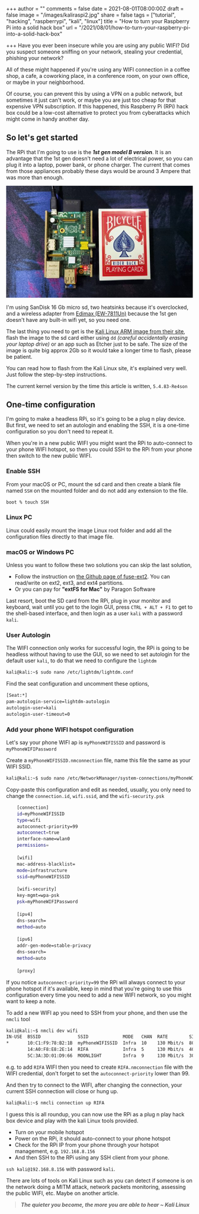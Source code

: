 +++
author = ""
comments = false
date = 2021-08-01T08:00:00Z
draft = false
image = "/images/kaliraspi2.jpg"
share = false
tags = ["tutorial", "hacking", "raspberrypi", "kali", "linux"]
title = "How to turn your Raspberry Pi into a solid hack box"
url = "/2021/08/01/how-to-turn-your-raspberry-pi-into-a-solid-hack-box"

+++
Have you ever been insecure while you are using any public WIFI? Did you suspect someone sniffing on your network, stealing your credential, phishing your network?

All of these might happened if you're using any WIFI connection in a coffee shop, a cafe, a coworking place, in a conference room, on your own office, or maybe in your neighborhood.

Of course, you can prevent this by using a VPN on a public network, but sometimes it just can't work, or maybe you are just too cheap for that expensive VPN subscription. If this happened, this Raspberry Pi (RPi) hack box could be a low-cost alternative to protect you from cyberattacks which might come in handy another day.

## So let's get started

The RPi that I'm going to use is the **_1st gen model B version_**. It is an advantage that the 1st gen doesn't need a lot of electrical power, so you can plug it into a laptop, power bank, or phone charger. The current that comes from those appliances probably these days would be around 3 Ampere that was more than enough.

![](/images/raspi1bheatsinkedimax.jpg)

I'm using SanDisk 16 Gb micro sd, two heatsinks because it's overclocked, and a wireless adapter from [Edimax (EW-7811Un)](http://amzn.to/2ixrZY2) because the 1st gen doesn't have any built-in wifi yet, so you need one.

The last thing you need to get is the [Kali Linux ARM image from their site](https://www.kali.org/get-kali/#kali-arm), flash the image to the sd card either using `dd` _(careful accidentally erasing your laptop drive)_ or an app such as Etcher just to be safe. The size of the image is quite big approx 2Gb so it would take a longer time to flash, please be patient.

You can read how to flash from the Kali Linux site, it's explained very well. Just follow the step-by-step instructions.

The current kernel version by the time this article is written, `5.4.83-Re4son`

## One-time configuration

I'm going to make a headless RPi, so it's going to be a plug n play device. But first, we need to set an autologin and enabling the SSH, it is a one-time configuration so you don't need to repeat it.

When you're in a new public WIFI you might want the RPi to auto-connect to your phone WIFI hotspot, so then you could SSH to the RPi from your phone then switch to the new public WIFI.

### Enable SSH

From your macOS or PC, mount the sd card and then create a blank file named `SSH` on the mounted folder and do not add any extension to the file.

```bash
boot % touch SSH
```

### Linux PC

Linux could easily mount the image Linux root folder and add all the configuration files directly to that image file.

### macOS or Windows PC

Unless you want to follow these two solutions you can skip the last solution,

* Follow the instruction on [the Github page of fuse-ext2](https://github.com/alperakcan/fuse-ext2). You can read/write on ext2, ext3, and ext4 partitions.
* Or you can pay for **"extFS for Mac"** by Paragon Software

Last resort, boot the SD card from the RPi, plug in your monitor and keyboard, wait until you get to the login GUI, press `CTRL + ALT + F1` to get to the shell-based interface, and then login as a user `kali` with a password `kali`.

### User Autologin

The WIFI connection only works for successful login, the RPi is going to be headless without having to use the GUI, so we need to set autologin for the default user `kali`, to do that we need to configure the `lightdm`

```bash
kali@kali:~$ sudo nano /etc/lightdm/lightdm.conf
```

Find the seat configuration and uncomment these options,

```bash
[Seat:*]
pam-autologin-service=lightdm-autologin
autologin-user=kali
autologin-user-timeout=0
```

### Add your phone WIFI hotspot configuration

Let's say your phone WIFI ap is `myPhoneWIFISSID` and password is `myPhoneWIFIPassword`

Create a `myPhoneWIFISSID.nmconnection` file, name this file the same as your WIFI SSID.

```bash
kali@kali:~$ sudo nano /etc/NetworkManager/system-connections/myPhoneWIFISSID.nmconnection
```

Copy-paste this configuration and edit as needed, usually, you only need to change the `connection.id`, `wifi.ssid`, and the `wifi-security.psk`

```bash
    [connection]
    id=myPhoneWIFISSID
    type=wifi
    autoconnect-priority=99
    autoconnect=true
    interface-name=wlan0
    permissions=
    
    [wifi]
    mac-address-blacklist=
    mode=infrastructure
    ssid=myPhoneWIFISSID
    
    [wifi-security]
    key-mgmt=wpa-psk
    psk=myPhoneWIFIPassword
    
    [ipv4]
    dns-search=
    method=auto
    
    [ipv6]
    addr-gen-mode=stable-privacy
    dns-search=
    method=auto
    
    [proxy]
```

If you notice `autoconnect-priority=99` the RPi will always connect to your phone hotspot if it's available, keep in mind that you're going to use this configuration every time you need to add a new WIFI network, so you might want to keep a note.

To add a new WIFI ap you need to SSH from your phone, and then use the `nmcli` tool

```bash
kali@kali:~$ nmcli dev wifi
IN-USE  BSSID              SSID       		MODE   CHAN  RATE        SIGNAL  BARS  SECURITY
*       10:C1:F9:78:B2:1B  myPhoneWIFISSID  Infra  10    130 Mbit/s  80      ***   WPA1 WPA2
        14:A0:F8:E8:2E:14  RIFA       		Infra  5     130 Mbit/s  40      **    WPA1 WPA2
        5C:3A:3D:01:D9:66  MOONLIGHT  		Infra  9     130 Mbit/s  30      *     WPA1 WPA2
```

e.g. to add `RIFA` WIFI then you need to create `RIFA.nmconnection` file with the WIFI credential, don't forget to set the `autoconnect-priority` lower than 99.

And then try to connect to the WIFI, after changing the connection, your current SSH connection will close or hung up.

```bash
kali@kali:~$ nmcli connection up RIFA
```

I guess this is all roundup, you can now use the RPi as a plug n play hack box device and play with the kali Linux tools provided.

* Turn on your mobile hotspot
* Power on the RPi, it should auto-connect to your phone hotspot
* Check for the RPi IP from your phone through your hotspot management, e.g. `192.168.8.156`
* And then SSH to the RPi using any SSH client from your phone.

`ssh kali@192.168.8.156` with password `kali`.

There are lots of tools on Kali Linux such as you can detect if someone is on the network doing a MITM attack, network packets monitoring, assessing the public WIFI, etc. Maybe on another article.

> **_The quieter you become, the more you are able to hear
> \~ Kali Linux_**